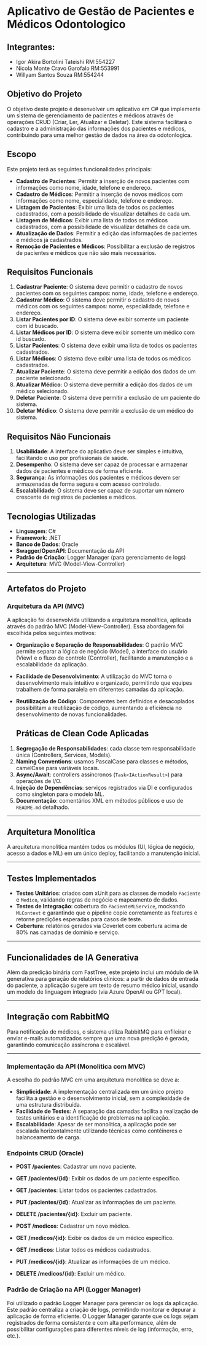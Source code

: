 # Aplicativo de Gestão de Pacientes e Médicos Odontologico

## Integrantes:
- Igor Akira Bortolini Tateishi RM:554227 
- Nicola Monte Cravo Garofalo RM:553991 
- Willyam Santos Souza RM:554244 

## Objetivo do Projeto
O objetivo deste projeto é desenvolver um aplicativo em C# que implemente um sistema de gerenciamento de pacientes e médicos através de operações CRUD (Criar, Ler, Atualizar e Deletar). Este sistema facilitará o cadastro e a administração das informações dos pacientes e médicos, contribuindo para uma melhor gestão de dados na área da odotonlogica.

## Escopo
Este projeto terá as seguintes funcionalidades principais:
- **Cadastro de Pacientes**: Permitir a inserção de novos pacientes com informações como nome, idade, telefone e endereço.
- **Cadastro de Médicos**: Permitir a inserção de novos médicos com informações como nome, especialidade, telefone e endereço.
- **Listagem de Pacientes**: Exibir uma lista de todos os pacientes cadastrados, com a possibilidade de visualizar detalhes de cada um.
- **Listagem de Médicos**: Exibir uma lista de todos os médicos cadastrados, com a possibilidade de visualizar detalhes de cada um.
- **Atualização de Dados**: Permitir a edição das informações de pacientes e médicos já cadastrados.
- **Remoção de Pacientes e Médicos**: Possibilitar a exclusão de registros de pacientes e médicos que não são mais necessários.

## Requisitos Funcionais
1. **Cadastrar Paciente**: O sistema deve permitir o cadastro de novos pacientes com os seguintes campos: nome, idade, telefone e endereço.
2. **Cadastrar Médico**: O sistema deve permitir o cadastro de novos médicos com os seguintes campos: nome, especialidade, telefone e endereço.
3. **Listar Pacientes por ID**: O sistema deve exibir somente um paciente com id buscado.
4. **Listar Médicos por ID**: O sistema deve exibir somente um médico com id buscado.
5. **Listar Pacientes**: O sistema deve exibir uma lista de todos os pacientes cadastrados.
6. **Listar Médicos**: O sistema deve exibir uma lista de todos os médicos cadastrados.
7. **Atualizar Paciente**: O sistema deve permitir a edição dos dados de um paciente selecionado.
8. **Atualizar Médico**: O sistema deve permitir a edição dos dados de um médico selecionado.
9. **Deletar Paciente**: O sistema deve permitir a exclusão de um paciente do sistema.
10. **Deletar Médico**: O sistema deve permitir a exclusão de um médico do sistema.

## Requisitos Não Funcionais
1. **Usabilidade**: A interface do aplicativo deve ser simples e intuitiva, facilitando o uso por profissionais de saúde.
2. **Desempenho**: O sistema deve ser capaz de processar e armazenar dados de pacientes e médicos de forma eficiente.
3. **Segurança**: As informações dos pacientes e médicos devem ser armazenadas de forma segura e com acesso controlado.
4. **Escalabilidade**: O sistema deve ser capaz de suportar um número crescente de registros de pacientes e médicos.

## Tecnologias Utilizadas
- **Linguagem**: C#
- **Framework**: .NET
- **Banco de Dados**: Oracle
- **Swagger/OpenAPI**: Documentação da API
- **Padrão de Criação**: Logger Manager (para gerenciamento de logs)
- **Arquitetura**: MVC (Model-View-Controller)

---

## Artefatos do Projeto

### Arquitetura da API (MVC)
A aplicação foi desenvolvida utilizando a arquitetura monolítica, aplicada através do padrão MVC (Model-View-Controller). Essa abordagem foi escolhida pelos seguintes motivos:
- **Organização e Separação de Responsabilidades**: O padrão MVC permite separar a lógica de negócio (Model), a interface do usuário (View) e o fluxo de controle (Controller), facilitando a manutenção e a escalabilidade da aplicação.
- **Facilidade de Desenvolvimento**: A utilização do MVC torna o desenvolvimento mais intuitivo e organizado, permitindo que equipes trabalhem de forma paralela em diferentes camadas da aplicação.
- **Reutilização de Código**: Componentes bem definidos e desacoplados possibilitam a reutilização de código, aumentando a eficiência no desenvolvimento de novas funcionalidades.

  ## Práticas de Clean Code Aplicadas

1. **Segregação de Responsabilidades**: cada classe tem responsabilidade única (Controllers, Services, Models).  
2. **Naming Conventions**: usamos PascalCase para classes e métodos, camelCase para variáveis locais.  
3. **Async/Await**: controllers assíncronos (`Task<IActionResult>`) para operações de I/O.  
4. **Injeção de Dependências**: serviços registrados via DI e configurados como singleton para o modelo ML.  
5. **Documentação**: comentários XML em métodos públicos e uso de `README.md` detalhado.

---

## Arquitetura Monolítica

A arquitetura monolítica mantém todos os módulos (UI, lógica de negócio, acesso a dados e ML) em um único deploy, facilitando a manutenção inicial.

---

## Testes Implementados

- **Testes Unitários**: criados com xUnit para as classes de modelo `Paciente` e `Medico`, validando regras de negócio e mapeamento de dados.  
- **Testes de Integração**: cobertura do `PacienteMLService`, mockando `MLContext` e garantindo que o pipeline copie corretamente as features e retorne predições esperadas para casos de teste.  
- **Cobertura**: relatórios gerados via Coverlet com cobertura acima de 80% nas camadas de domínio e serviço.

---

## Funcionalidades de IA Generativa

Além da predição binária com FastTree, este projeto inclui um módulo de IA generativa para geração de relatórios clínicos: a partir de dados de entrada do paciente, a aplicação sugere um texto de resumo médico inicial, usando um modelo de linguagem integrado (via Azure OpenAI ou GPT local).

---

## Integração com RabbitMQ

Para notificação de médicos, o sistema utiliza RabbitMQ para enfileirar e enviar e-mails automatizados sempre que uma nova predição é gerada, garantindo comunicação assíncrona e escalável.

---

### Implementação da API (Monolítica com MVC)
A escolha do padrão MVC em uma arquitetura monolítica se deve a:
- **Simplicidade**: A implementação centralizada em um único projeto facilita a gestão e o desenvolvimento inicial, sem a complexidade de uma estrutura distribuída.
- **Facilidade de Testes**: A separação das camadas facilita a realização de testes unitários e a identificação de problemas na aplicação.
- **Escalabilidade**: Apesar de ser monolítica, a aplicação pode ser escalada horizontalmente utilizando técnicas como contêineres e balanceamento de carga.

### Endpoints CRUD (Oracle)
- **POST /pacientes**: Cadastrar um novo paciente.
- **GET /pacientes/{id}**: Exibir os dados de um paciente específico.
- **GET /pacientes**: Listar todos os pacientes cadastrados.
- **PUT /pacientes/{id}**: Atualizar as informações de um paciente.
- **DELETE /pacientes/{id}**: Excluir um paciente.

- **POST /medicos**: Cadastrar um novo médico.
- **GET /medicos/{id}**: Exibir os dados de um médico específico.
- **GET /medicos**: Listar todos os médicos cadastrados.
- **PUT /medicos/{id}**: Atualizar as informações de um médico.
- **DELETE /medicos/{id}**: Excluir um médico.

### Padrão de Criação na API (Logger Manager)
Foi utilizado o padrão Logger Manager para gerenciar os logs da aplicação. Este padrão centraliza a criação de logs, permitindo monitorar e depurar a aplicação de forma eficiente. O Logger Manager garante que os logs sejam registrados de forma consistente e com alta performance, além de possibilitar configurações para diferentes níveis de log (informação, erro, etc.).


